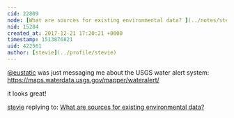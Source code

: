 ```yaml
---
cid: 22809
node: [What are sources for existing environmental data? ](../notes/stevie/12-01-2017/what-are-sources-for-existing-environmental-data)
nid: 15284
created_at: 2017-12-21 17:20:21 +0000
timestamp: 1513876821
uid: 422561
author: [stevie](../profile/stevie)
---
```


[@eustatic](/profile/eustatic) was just messaging me about the USGS water alert system:
https://maps.waterdata.usgs.gov/mapper/wateralert/

it looks great! 

[stevie](../profile/stevie) replying to: [What are sources for existing environmental data? ](../notes/stevie/12-01-2017/what-are-sources-for-existing-environmental-data)

